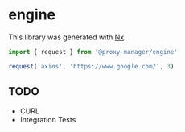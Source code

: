 # engine

This library was generated with [Nx](https://nx.dev).

```ts
import { request } from '@proxy-manager/engine'

request('axios', 'https://www.google.com/', 3)
```

## TODO

- CURL
- Integration Tests
